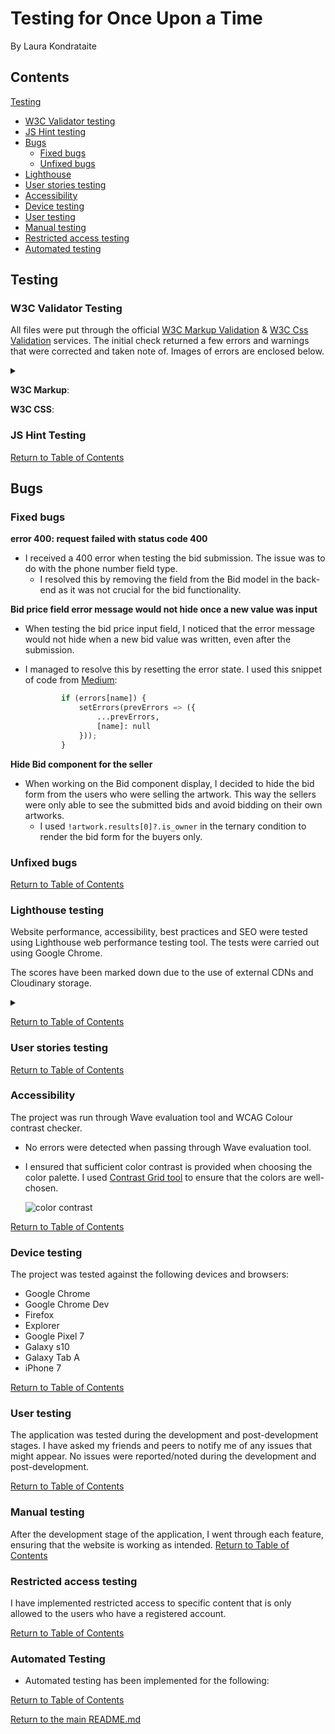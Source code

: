 # Testing for Once Upon a Time 
By Laura Kondrataite

## Contents

[Testing](#testing)

- [W3C Validator testing](#w3c-validator-testing)
- [JS Hint testing](#js-hint-testing)
- [Bugs](#bugs)
	- [Fixed bugs](#fixed-bugs)
	- [Unfixed bugs](#unfixed-bugs)
- [Lighthouse](#lighthouse-testing)
- [User stories testing](#user-stories-testing)
- [Accessibility](#accessibility)
- [Device testing](#device-testing)
- [User testing](#user-testing)
- [Manual testing](#manual-testing)
- [Restricted access testing](#restricted-access-testing)
- [Automated testing](#automated-testing)

## Testing

### W3C Validator Testing
All files were put through the official [W3C Markup Validation](https://validator.w3.org/) & [W3C Css Validation](https://jigsaw.w3.org/css-validator/) services. The initial check returned a few errors and warnings that were corrected and taken note of. Images of errors are enclosed below.

<details>
    <summary></summary>

</details>

**W3C Markup**:

**W3C CSS**:


### JS Hint Testing

[Return to Table of Contents](#contents)

## Bugs

### Fixed bugs

**error 400: request failed with status code 400**
- I received a 400 error when testing the bid submission. The issue was to do with the phone number field type. 
    - I resolved this by removing the field from the Bid model in the back-end as it was not crucial for the bid functionality.

**Bid price field error message would not hide once a new value was input**
- When testing the bid price input field, I noticed that the error message would not hide when a new bid value was written, even after the submission.
- I managed to resolve this by resetting the error state. I used this snippet of code from [Medium](https://medium.com/@rbscoop2611/most-efficient-way-to-add-warning-messages-under-forms-input-field-472f2b70bb72):
    
    ```Python
            if (errors[name]) {
                setErrors(prevErrors => ({
                    ...prevErrors,
                    [name]: null
                }));
            }
    ```

**Hide Bid component for the seller**
- When working on the Bid component display, I decided to hide the bid form from the users who were selling the artwork. This way the sellers were only able to see the submitted bids and avoid bidding on their own artworks. 
    - I used `!artwork.results[0]?.is_owner` in the ternary condition to render the bid form for the buyers only. 

### Unfixed bugs
  

[Return to Table of Contents](#contents)

### Lighthouse testing
Website performance, accessibility, best practices and SEO were tested using Lighthouse web performance testing tool. The tests were carried out using Google Chrome.

The scores have been marked down due to the use of external CDNs and Cloudinary storage. 

<details>
<summary></summary>
</details>

[Return to Table of Contents](#contents)

### User stories testing


[Return to Table of Contents](#contents)

### Accessibility
The project was run through Wave evaluation tool and WCAG Colour contrast checker. 
- No errors were detected when passing through Wave evaluation tool.
- I ensured that sufficient color contrast is provided when choosing the color palette. I used [Contrast Grid tool](https://contrast-grid.eightshapes.com/) to ensure that the colors are well-chosen.

    ![color contrast]()

[Return to Table of Contents](#contents)

### Device testing
The project was tested against the following devices and browsers:
- Google Chrome
- Google Chrome Dev
- Firefox
- Explorer
- Google Pixel 7
- Galaxy s10
- Galaxy Tab A
- iPhone 7

[Return to Table of Contents](#contents)

### User testing
The application was tested during the development and post-development stages. I have asked my friends and peers to notify me of any issues that might appear. No issues were reported/noted during the development and post-development.

[Return to Table of Contents](#contents)

### Manual testing
After the development stage of the application, I went through each feature, ensuring that the website is working as intended.
[Return to Table of Contents](#contents)

### Restricted access testing
I have implemented restricted access to specific content that is only allowed to the users who have a registered account.

[Return to Table of Contents](#contents)

### Automated Testing

- Automated testing has been implemented for the following:


[Return to Table of Contents](#contents)

[Return to the main README.md](README.md)